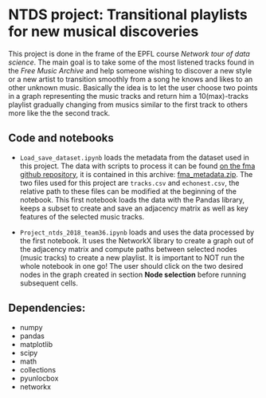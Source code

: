 # NTDS project: Transitional playlists for new musical discoveries

This project is done in the frame of the EPFL course *Network tour of data science*.
The main goal is to take some of the most listened tracks found in the *Free Music Archive* and help someone wishing to discover a new style or a new artist to transition smoothly from a song he knows and likes to an other unknown music. Basically the idea is to let the user choose two points in a graph representing the music tracks and return him a 10(max)-tracks playlist gradually changing from musics similar to the first track to others more like the the second track.

## Code and notebooks

- `Load_save_dataset.ipynb` loads the metadata from the dataset used in this project. The data with scripts to process it can be found [on the fma github repository](https://github.com/mdeff/fma), it is contained in this archive: [fma_metadata.zip](https://os.unil.cloud.switch.ch/fma/fma_metadata.zip). The two files used for this project are `tracks.csv` and `echonest.csv`, the relative path to these files can be modified at the beginning of the notebook. 
This first notebook loads the data with the Pandas library, keeps a subset to create and save an adjacency matrix as well as key features of the selected music tracks.

- `Project_ntds_2018_team36.ipynb` loads and uses the data processed by the first notebook. It uses the NetworkX library to create a graph out of the adjacency matrix and compute paths between selected nodes (music tracks) to create a new playlist.
It is important to NOT run the whole notebook in one go! The user should click on the two desired nodes in the graph created in section **Node selection** before running subsequent cells.


## Dependencies:
- numpy
- pandas
- matplotlib
- scipy
- math
- collections
- pyunlocbox
- networkx
